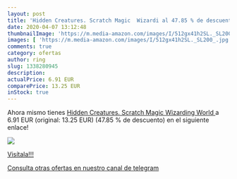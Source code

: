 ```yaml
---
layout: post
title: 'Hidden Creatures. Scratch Magic  Wizardi al 47.85 % de descuento'
date: 2020-04-07 13:12:48
thumbnailImage: 'https://m.media-amazon.com/images/I/512gx41h2SL._SL200_.jpg'
images: [ 'https://m.media-amazon.com/images/I/512gx41h2SL._SL200_.jpg' ]
comments: true
category: ofertas
author: ring
slug: 1338280945
description:
actualPrice: 6.91 EUR
comparePrice: 13.25 EUR
inStock: true
---
```


Ahora mismo tienes [Hidden Creatures. Scratch Magic  Wizarding World ](https://www.amazon.com/dp/1338280945/?tag=redken08-20) a 6.91 EUR (original: 13.25 EUR) (47.85 %  de descuento) en el siguiente enlace!

[![](https://m.media-amazon.com/images/I/512gx41h2SL._SL200_.jpg)](https://www.amazon.com/dp/1338280945/?tag=redken08-20)

[Visítala!!!](https://www.amazon.com/dp/1338280945/?tag=redken08-20)

[Consulta otras ofertas en nuestro canal de telegram](https://t.me/s/ofertas25)
